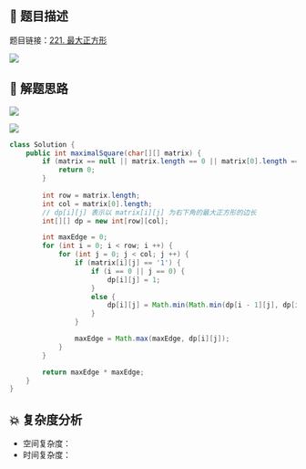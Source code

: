 ## 📃 题目描述

题目链接：[221. 最大正方形](https://leetcode.cn/problems/maximal-square/)

![](https://cs-wiki.oss-cn-shanghai.aliyuncs.com/img/image-20220807181316816.png)

## 🔔 解题思路

![](https://cs-wiki.oss-cn-shanghai.aliyuncs.com/img/image-20220807181408256.png)

![](https://pic.leetcode-cn.com/e241c73d7452ccf9751cb3a8c970d42d9d7bd6cfcb580ea66095c00f5ba42c86-image.png)


```java
class Solution {
    public int maximalSquare(char[][] matrix) {
        if (matrix == null || matrix.length == 0 || matrix[0].length == 0) {
            return 0;
        }
        
        int row = matrix.length;
        int col = matrix[0].length;
        // dp[i][j] 表示以 matrix[i][j] 为右下角的最大正方形的边长
        int[][] dp = new int[row][col];

        int maxEdge = 0;
        for (int i = 0; i < row; i ++) {
            for (int j = 0; j < col; j ++) {
                if (matrix[i][j] == '1') {
                    if (i == 0 || j == 0) {
                        dp[i][j] = 1;
                    }
                    else {
                        dp[i][j] = Math.min(Math.min(dp[i - 1][j], dp[i][j - 1]), dp[i - 1][j - 1]) + 1;
                    }
                }

                maxEdge = Math.max(maxEdge, dp[i][j]);
            }
        }

        return maxEdge * maxEdge;
    }
}
```

## 💥 复杂度分析

- 空间复杂度：
- 时间复杂度：

